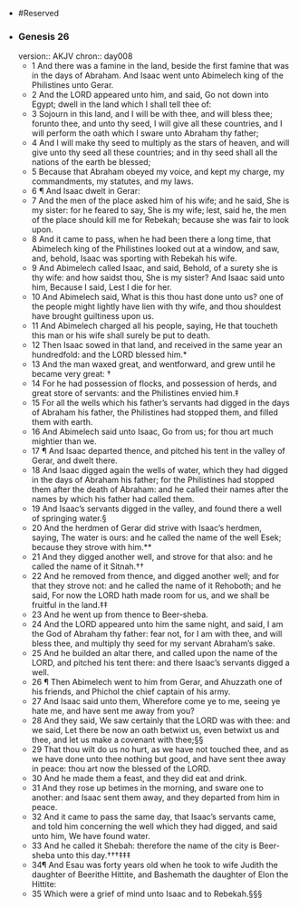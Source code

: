 - #Reserved
- ### Genesis 26
  version:: AKJV
  chron:: day008
	- 1 And there was a famine in the land, beside the first famine that was in the days of
	  Abraham. And Isaac went unto Abimelech king of the Philistines unto Gerar.
	- 2 And the
	  LORD appeared unto him, and said, Go not down into Egypt; dwell in the land which I
	  shall tell thee of:
	- 3 Sojourn in this land, and I will be with thee, and will bless thee; forunto thee, and unto thy seed, I will give all these countries, and I will perform the oath
	  which I sware unto Abraham thy father;
	- 4 And I will make thy seed to multiply as the
	  stars of heaven, and will give unto thy seed all these countries; and in thy seed shall all
	  the nations of the earth be blessed;
	- 5 Because that Abraham obeyed my voice, and kept
	  my charge, my commandments, my statutes, and my laws.
	- 6 ¶ And Isaac dwelt in Gerar:
	- 7 And the men of the place asked him of his wife; and he
	  said, She is my sister: for he feared to say, She is my wife; lest, said he, the men of the
	  place should kill me for Rebekah; because she was fair to look upon.
	- 8 And it came to
	  pass, when he had been there a long time, that Abimelech king of the Philistines looked
	  out at a window, and saw, and, behold, Isaac was sporting with Rebekah his wife.
	- 9 And
	  Abimelech called Isaac, and said, Behold, of a surety she is thy wife: and how saidst
	  thou, She is my sister? And Isaac said unto him, Because I said, Lest I die for her.
	- 10 And
	  Abimelech said, What is this thou hast done unto us? one of the people might lightly
	  have lien with thy wife, and thou shouldest have brought guiltiness upon us.
	- 11 And
	  Abimelech charged all his people, saying, He that toucheth this man or his wife shall
	  surely be put to death.
	- 12 Then Isaac sowed in that land, and received in the same year an hundredfold: and
	  the LORD blessed him.*
	- 13 And the man waxed great, and wentforward, and grew until
	  he became very great: †
	- 14 For he had possession of flocks, and possession of herds,
	  and great store of servants: and the Philistines envied him.‡
	- 15 For all the wells which
	  his father’s servants had digged in the days of Abraham his father, the Philistines had
	  stopped them, and filled them with earth.
	- 16 And Abimelech said unto Isaac, Go from
	  us; for thou art much mightier than we.
	- 17 ¶ And Isaac departed thence, and pitched his tent in the valley of Gerar, and dwelt
	  there.
	- 18 And Isaac digged again the wells of water, which they had digged in the days of
	  Abraham his father; for the Philistines had stopped them after the death of Abraham:
	  and he called their names after the names by which his father had called them.
	- 19 And
	  Isaac’s servants digged in the valley, and found there a well of springing water.§
	- 20 And
	  the herdmen of Gerar did strive with Isaac’s herdmen, saying, The water is ours: and
	  he called the name of the well Esek; because they strove with him.**
	- 21 And they digged
	  another well, and strove for that also: and he called the name of it Sitnah.††
	- 22 And he
	  removed from thence, and digged another well; and for that they strove not: and he
	  called the name of it Rehoboth; and he said, For now the LORD hath made room for
	  us, and we shall be fruitful in the land.‡‡
	- 23 And he went up from thence to Beer-sheba.
	- 24 And the LORD appeared unto him the same night, and said, I am the God of Abraham
	  thy father: fear not, for I am with thee, and will bless thee, and multiply thy seed for my
	  servant Abraham’s sake.
	- 25 And he builded an altar there, and called upon the name of
	  the LORD, and pitched his tent there: and there Isaac’s servants digged a well.
	- 26 ¶ Then Abimelech went to him from Gerar, and Ahuzzath one of his friends, and
	  Phichol the chief captain of his army.
	- 27 And Isaac said unto them, Wherefore come ye
	  to me, seeing ye hate me, and have sent me away from you?
	- 28 And they said, We saw
	  certainly that the LORD was with thee: and we said, Let there be now an oath betwixt
	  us, even betwixt us and thee, and let us make a covenant with thee;§§
	- 29 That thou wilt
	  do us no hurt, as we have not touched thee, and as we have done unto thee nothing
	  but good, and have sent thee away in peace: thou art now the blessed of the LORD.
	- 30 And he made them a feast, and they did eat and drink.
	- 31 And they rose up betimes in
	  the morning, and sware one to another: and Isaac sent them away, and they departed
	  from him in peace.
	- 32 And it came to pass the same day, that Isaac’s servants came, and
	  told him concerning the well which they had digged, and said unto him, We have found
	  water.
	- 33 And he called it Shebah: therefore the name of the city is Beer-sheba unto this
	  day.†††‡‡‡
	- 34¶ And Esau was forty years old when he took to wife Judith the daughter of Beerithe
	  Hittite, and Bashemath the daughter of Elon the Hittite:
	- 35 Which were a grief of mind
	  unto Isaac and to Rebekah.§§§